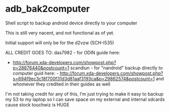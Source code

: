 adb_bak2computer
================

Shell script to backup android device directly to your computer

This is still very nacent, and not functional as of yet.

Initial support will only be for the d2vzw (SCH-I535)



ALL CREDIT GOES TO: 
das7982 - for ODIN guide here:
   - http://forum.xda-developers.com/showpost.php?p=28876440&postcount=1
scandiun - for "nandroid" backup directly to computer guid here: 
    - http://forum.xda-developers.com/showpost.php?s=694f9ec3c18f700f31d3d81aaf3193ca&p=29862574&postcount=1
 and whomever they credited in their guides as well 

I'm not taking credit for any of this, I'm just trying to make it easy to backup my S3 to my laptop
so I can save space on my external and internal sdcards cause stock touchwiz is HUGE